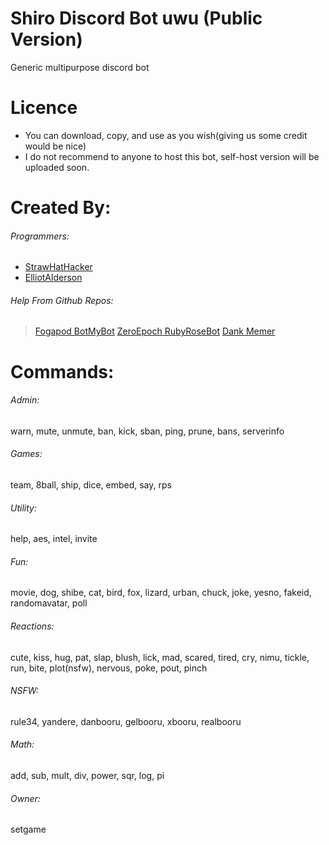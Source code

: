 # Shiro Discord Bot uwu (Public Version)
Generic multipurpose discord bot

# Licence
* You can download, copy, and use as you wish(giving us some credit would be nice)
* I do not recommend to anyone to host this bot, self-host version will be uploaded soon.

# Created By:
###### Programmers:
* [StrawHatHacker](https://github.com/StrawHatHacker)
* [ElliotAlderson](https://github.com/HoodElliot)

###### Help From Github Repos:
> [Fogapod BotMyBot](https://github.com/Fogapod/BotMyBot) 
> [ZeroEpoch RubyRoseBot](https://github.com/ZeroEpoch1969/RubyRoseBot)
> [Dank Memer](https://github.com/Dank-Memer/Dank-Memer)

# Commands:
###### Admin:
warn, mute, unmute, ban, kick, sban, ping, prune, bans, serverinfo
###### Games:
team, 8ball, ship, dice, embed, say, rps
###### Utility:
help, aes, intel, invite
###### Fun:
movie, dog, shibe, cat, bird, fox, lizard, urban, chuck, joke, yesno, fakeid, randomavatar, poll
###### Reactions:
cute, kiss, hug, pat, slap, blush, lick, mad, scared, tired, cry, nimu, tickle, run, bite, plot(nsfw), nervous, poke, pout, pinch
###### NSFW:
rule34, yandere, danbooru, gelbooru, xbooru, realbooru
###### Math:
add, sub, mult, div, power, sqr, log, pi
###### Owner:
setgame
